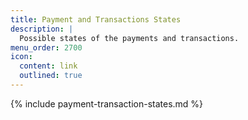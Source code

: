 ```yaml
---
title: Payment and Transactions States
description: |
  Possible states of the payments and transactions.
menu_order: 2700
icon:
  content: link
  outlined: true
---
```


{% include payment-transaction-states.md %}
